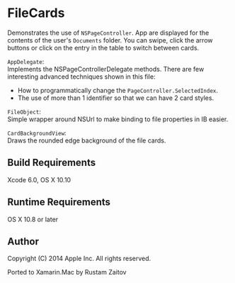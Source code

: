 FileCards
==============

Demonstrates the use of `NSPageController`.
App are displayed for the contents of the user's `Documents` folder.
You can swipe, click the arrow buttons or click on the entry in the table to switch between cards.

`AppDelegate`:  
Implements the NSPageControllerDelegate methods.
There are few interesting advanced techniques shown in this file:
- How to programmatically change the `PageController.SelectedIndex`.
- The use of more than 1 identifier so that we can have 2 card styles.

`FileObject`:  
Simple wrapper around NSUrl to make binding to file properties in IB easier.

`CardBackgroundView`:  
Draws the rounded edge background of the file cards.

Build Requirements
------------------

Xcode 6.0, OS X 10.10

Runtime Requirements
--------------------

OS X 10.8 or later

Author
------ 
Copyright (C) 2014 Apple Inc. All rights reserved.

Ported to Xamarin.Mac by Rustam Zaitov